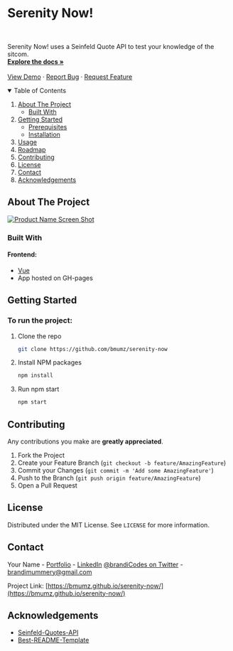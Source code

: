 <h1>Serenity Now!</h1>

<!-- PROJECT LOGO -->
<br />
<p >

  <p>
Serenity Now! uses a Seinfeld Quote API to test your knowledge of the sitcom.
    <br />
    <a href="https://github.com/bmumz/serenity-now/blob/master/README.md"><strong>Explore the docs »</strong></a>
    <br />
    <br />
    <a href="https://you-go-girl.vercel.app">View Demo</a>
    ·
    <a href="https://github.com/bmumz/serenity-now/issues">Report Bug</a>
    ·
    <a href="https://github.com/bmumz/serenity-now/issues">Request Feature</a>
  </p>
</p>

<!-- TABLE OF CONTENTS -->
<details open="open">
  <summary>Table of Contents</summary>
  <ol>
    <li>
      <a href="#about-the-project">About The Project</a>
      <ul>
        <li><a href="#built-with">Built With</a></li>
      </ul>
    </li>
    <li>
      <a href="#getting-started">Getting Started</a>
      <ul>
        <li><a href="#prerequisites">Prerequisites</a></li>
        <li><a href="#installation">Installation</a></li>
      </ul>
    </li>
    <li><a href="#usage">Usage</a></li>
    <li><a href="#roadmap">Roadmap</a></li>
    <li><a href="#contributing">Contributing</a></li>
    <li><a href="#license">License</a></li>
    <li><a href="#contact">Contact</a></li>
    <li><a href="#acknowledgements">Acknowledgements</a></li>
  </ol>
</details>

<!-- ABOUT THE PROJECT -->

## About The Project

[![Product Name Screen Shot][product-screenshot]](https://you-go-girl.vercel.app)

### Built With

#### Frontend:

- [Vue](https://vuejs.org/)
- App hosted on GH-pages

<!-- GETTING STARTED -->

## Getting Started

### To run the project:

1. Clone the repo
   ```sh
   git clone https://github.com/bmumz/serenity-now
   ```
2. Install NPM packages
   ```sh
   npm install
   ```
3. Run npm start
   ```sh
   npm start
   ```

<!-- CONTRIBUTING -->

## Contributing

Any contributions you make are **greatly appreciated**.

1. Fork the Project
2. Create your Feature Branch (`git checkout -b feature/AmazingFeature`)
3. Commit your Changes (`git commit -m 'Add some AmazingFeature'`)
4. Push to the Branch (`git push origin feature/AmazingFeature`)
5. Open a Pull Request

<!-- LICENSE -->

## License

Distributed under the MIT License. See `LICENSE` for more information.

<!-- CONTACT -->

## Contact

Your Name - [Portfolio](https://www.brandimummery.dev) - [LinkedIn](https://www.linkedin.com/in/brandimummery) [@brandiCodes on Twitter](https://twitter.com/brandiCodes) - brandimummery@gmail.com

Project Link: [https://bmumz.github.io/serenity-now/](https://bmumz.github.io/serenity-now/)

<!-- ACKNOWLEDGEMENTS -->

## Acknowledgements

- [Seinfeld-Quotes-API](https://seinfeld-quotes.herokuapp.com/quotes)
- [Best-README-Template](https://github.com/othneildrew/Best-README-Template/blob/master/README.md)

<!-- MARKDOWN LINKS & IMAGES -->
<!-- https://www.markdownguide.org/basic-syntax/#reference-style-links -->

[product-screenshot]: https://i.ibb.co/ss1gY2Y/Screen-Shot-2021-03-15-at-6-22-49-PM.png
